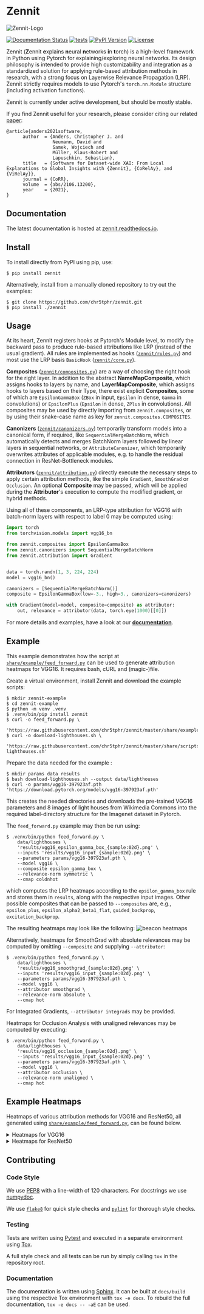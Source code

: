 # Zennit
![Zennit-Logo](share/img/zennit.png)

[![Documentation Status](https://readthedocs.org/projects/zennit/badge/?version=latest)](https://zennit.readthedocs.io/en/latest/?badge=latest)
[![tests](https://github.com/chr5tphr/zennit/actions/workflows/tests.yml/badge.svg)](https://github.com/chr5tphr/zennit/actions/workflows/tests.yml)
[![PyPI Version](https://img.shields.io/pypi/v/zennit)](https://pypi.org/project/zennit/)
[![License](https://img.shields.io/pypi/l/zennit)](https://github.com/chr5tphr/zennit/blob/master/COPYING.LESSER)

Zennit (**Z**ennit **e**xplains **n**eural **n**etworks **i**n **t**orch) is a
high-level framework in Python using Pytorch for explaining/exploring neural
networks. Its design philosophy is intended to provide high customizability and
integration as a standardized solution for applying rule-based attribution
methods in research, with a strong focus on Layerwise Relevance Propagation
(LRP). Zennit strictly requires models to use Pytorch's `torch.nn.Module`
structure (including activation functions).

Zennit is currently under active development, but should be mostly stable.

If you find Zennit useful for your research, please consider citing our related
[paper](https://arxiv.org/abs/2106.13200):
```
@article{anders2021software,
      author  = {Anders, Christopher J. and
                 Neumann, David and
                 Samek, Wojciech and
                 Müller, Klaus-Robert and
                 Lapuschkin, Sebastian},
      title   = {Software for Dataset-wide XAI: From Local Explanations to Global Insights with {Zennit}, {CoRelAy}, and {ViRelAy}},
      journal = {CoRR},
      volume  = {abs/2106.13200},
      year    = {2021},
}
```

## Documentation
The latest documentation is hosted at
[zennit.readthedocs.io](https://zennit.readthedocs.io/en/latest/).

## Install

To install directly from PyPI using pip, use:
```shell
$ pip install zennit
```

Alternatively, install from a manually cloned repository to try out the examples:
```shell
$ git clone https://github.com/chr5tphr/zennit.git
$ pip install ./zennit
```

## Usage
At its heart, Zennit registers hooks at Pytorch's Module level, to modify the
backward pass to produce rule-based attributions like LRP (instead of the usual
gradient). All rules are implemented as hooks
([`zennit/rules.py`](src/zennit/rules.py)) and most use the LRP basis
`BasicHook` ([`zennit/core.py`](src/zennit/core.py)).

**Composites** ([`zennit/composites.py`](src/zennit/composites.py)) are a way
of choosing the right hook for the right layer. In addition to the abstract
**NameMapComposite**, which assigns hooks to layers by name, and
**LayerMapComposite**, which assigns hooks to layers based on their Type, there
exist explicit **Composites**, some of which are `EpsilonGammaBox` (`ZBox` in
input, `Epsilon` in dense, `Gamma` in convolutions) or `EpsilonPlus` (`Epsilon`
in dense, `ZPlus` in convolutions). All composites may be used by directly
importing from `zennit.composites`, or by using their snake-case name as key
for `zennit.composites.COMPOSITES`.

**Canonizers** ([`zennit/canonizers.py`](src/zennit/canonizers.py)) temporarily
transform models into a canonical form, if required, like
`SequentialMergeBatchNorm`, which automatically detects and merges BatchNorm
layers followed by linear layers in sequential networks, or
`AttributeCanonizer`, which temporarily overwrites attributes of applicable
modules, e.g. to handle the residual connection in ResNet-Bottleneck modules.

**Attributors** ([`zennit/attribution.py`](src/zennit/attribution.py)) directly
execute the necessary steps to apply certain attribution methods, like the
simple `Gradient`, `SmoothGrad` or `Occlusion`. An optional **Composite** may
be passed, which will be applied during the **Attributor**'s execution to
compute the modified gradient, or hybrid methods.

Using all of these components, an LRP-type attribution for VGG16 with
batch-norm layers with respect to label 0 may be computed using:

```python
import torch
from torchvision.models import vgg16_bn

from zennit.composites import EpsilonGammaBox
from zennit.canonizers import SequentialMergeBatchNorm
from zennit.attribution import Gradient


data = torch.randn(1, 3, 224, 224)
model = vgg16_bn()

canonizers = [SequentialMergeBatchNorm()]
composite = EpsilonGammaBox(low=-3., high=3., canonizers=canonizers)

with Gradient(model=model, composite=composite) as attributor:
    out, relevance = attributor(data, torch.eye(1000)[[0]])
```

For more details and examples, have a look at our
[**documentation**](https://zennit.readthedocs.io/en/latest/).

## Example
This example demonstrates how the script at
[`share/example/feed_forward.py`](share/example/feed_forward.py) can be used to
generate attribution heatmaps for VGG16.
It requires bash, cURL and (magic-)file.

Create a virtual environment, install Zennit and download the example scripts:
```shell
$ mkdir zennit-example
$ cd zennit-example
$ python -m venv .venv
$ .venv/bin/pip install zennit
$ curl -o feed_forward.py \
    'https://raw.githubusercontent.com/chr5tphr/zennit/master/share/example/feed_forward.py'
$ curl -o download-lighthouses.sh \
    'https://raw.githubusercontent.com/chr5tphr/zennit/master/share/scripts/download-lighthouses.sh'
```

Prepare the data needed for the example :
```shell
$ mkdir params data results
$ bash download-lighthouses.sh --output data/lighthouses
$ curl -o params/vgg16-397923af.pth 'https://download.pytorch.org/models/vgg16-397923af.pth'
```
This creates the needed directories and downloads the pre-trained VGG16 parameters and 8 images of light houses from Wikimedia Commons into the required label-directory structure for the Imagenet dataset in Pytorch.

The `feed_forward.py` example may then be run using:
```shell
$ .venv/bin/python feed_forward.py \
    data/lighthouses \
    'results/vgg16_epsilon_gamma_box_{sample:02d}.png' \
    --inputs 'results/vgg16_input_{sample:02d}.png' \
    --parameters params/vgg16-397923af.pth \
    --model vgg16 \
    --composite epsilon_gamma_box \
    --relevance-norm symmetric \
    --cmap coldnhot
```
which computes the LRP heatmaps according to the `epsilon_gamma_box` rule and
stores them in `results`, along with the respective input images. Other
possible composites that can be passed to `--composites` are, e.g.,
`epsilon_plus`, `epsilon_alpha2_beta1_flat`, `guided_backprop`,
`excitation_backprop`.

The resulting heatmaps may look like the following:
![beacon heatmaps](share/img/beacon_vgg16_epsilon_gamma_box.png)

Alternatively, heatmaps for SmoothGrad with absolute relevances may be computed
by omitting `--composite` and supplying `--attributor`:
```shell
$ .venv/bin/python feed_forward.py \
    data/lighthouses \
    'results/vgg16_smoothgrad_{sample:02d}.png' \
    --inputs 'results/vgg16_input_{sample:02d}.png' \
    --parameters params/vgg16-397923af.pth \
    --model vgg16 \
    --attributor smoothgrad \
    --relevance-norm absolute \
    --cmap hot
```
For Integrated Gradients, `--attributor integrads` may be provided.

Heatmaps for Occlusion Analysis with unaligned relevances may be computed by
executing:
```shell
$ .venv/bin/python feed_forward.py \
    data/lighthouses \
    'results/vgg16_occlusion_{sample:02d}.png' \
    --inputs 'results/vgg16_input_{sample:02d}.png' \
    --parameters params/vgg16-397923af.pth \
    --model vgg16 \
    --attributor occlusion \
    --relevance-norm unaligned \
    --cmap hot
```

## Example Heatmaps
Heatmaps of various attribution methods for VGG16 and ResNet50, all generated using
[`share/example/feed_forward.py`](share/example/feed_forward.py), can be found below.

<details>
  <summary>Heatmaps for VGG16</summary>

  ![vgg16 heatmaps](share/img/beacon_vgg16_various.webp)
</details>

<details>
  <summary>Heatmaps for ResNet50</summary>

  ![resnet50 heatmaps](share/img/beacon_resnet50_various.webp)
</details>

## Contributing

### Code Style
We use [PEP8](https://www.python.org/dev/peps/pep-0008) with a line-width of 120 characters. For
docstrings we use [numpydoc](https://numpydoc.readthedocs.io/en/latest/format.html).

We use [`flake8`](https://pypi.org/project/flake8/) for quick style checks and
[`pylint`](https://pypi.org/project/pylint/) for thorough style checks.

### Testing
Tests are written using [Pytest](https://docs.pytest.org) and executed
in a separate environment using [Tox](https://tox.readthedocs.io/en/latest/).

A full style check and all tests can be run by simply calling `tox` in the repository root.

### Documentation
The documentation is written using [Sphinx](https://www.sphinx-doc.org). It can be built at
`docs/build` using the respective Tox environment with `tox -e docs`. To rebuild the full
documentation, `tox -e docs -- -aE` can be used.
